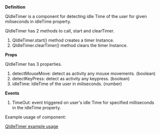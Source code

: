 **Definition**

QIdleTimer is a component for detecting idle Time of the user for given miliseconds in idleTime property.

QIdleTimer has 2 methods to call, start and clearTimer.

1. QIdleTimer.start() method creates a timer Instance. 
2. QIdleTimer.clearTimer() method clears the timer Instance.

**Props**

QIdleTimer has 3 properties.
1. detectMouseMove: detect as activity any mouse movements. (boolean)
2. detectKeyPress: detect as activity any keypress. (boolean)
3. idleTime: IdleTime of the user in miliseconds. (number)

**Events**

1. TimeOut: event triggered on user's idle Time for specified milliseconds in the idleTime property.


Example usage of component:

<a href="https://studio.onplateau.com/quick/?q=/quick/qjsons/QIdleTimer.qjson" target="_blank">QIdleTimer example usage</a>